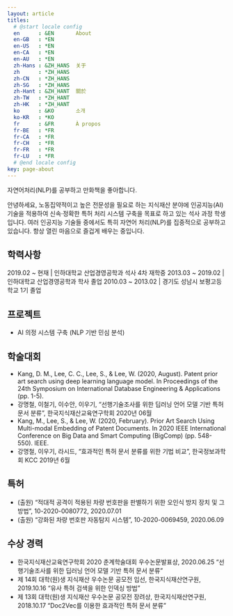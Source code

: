 ```yaml
---
layout: article
titles:
  # @start locale config
  en      : &EN       About
  en-GB   : *EN
  en-US   : *EN
  en-CA   : *EN
  en-AU   : *EN
  zh-Hans : &ZH_HANS  关于
  zh      : *ZH_HANS
  zh-CN   : *ZH_HANS
  zh-SG   : *ZH_HANS
  zh-Hant : &ZH_HANT  關於
  zh-TW   : *ZH_HANT
  zh-HK   : *ZH_HANT
  ko      : &KO       소개
  ko-KR   : *KO
  fr      : &FR       À propos
  fr-BE   : *FR
  fr-CA   : *FR
  fr-CH   : *FR
  fr-FR   : *FR
  fr-LU   : *FR
  # @end locale config
key: page-about
---
```


자연어처리(NLP)를 공부하고 만화책을 좋아합니다.

안녕하세요, 노동집약적이고 높은 전문성을 필요로 하는 지식재산 분야에 인공지능(AI) 기술을 적용하여 신속·정확한 특허 처리 시스템 구축을 목표로 하고 있는 석사 과정 학생입니다. 여러 인공지능 기술들 중에서도 특히 자연어 처리(NLP)를 집중적으로 공부하고 있습니다. 항상 열린 마음으로 즐겁게 배우는 중입니다.

## 학력사항

2019.02 ~ 현재 | 인하대학교 산업경영공학과 석사 4차 재학중
2013.03 ~ 2019.02 | 인하대학교 산업경영공학과 학사 졸업
2010.03 ~ 2013.02 | 경기도 성남시 보평고등학교 1기 졸업

## 프로젝트
- AI 의정 시스템 구축 (NLP 기반 민심 분석)

## 학술대회
- Kang, D. M., Lee, C. C., Lee, S., & Lee, W. (2020, August). Patent prior art search using deep learning language model. In Proceedings of the 24th Symposium on International Database Engineering & Applications (pp. 1-5).
- 강명철, 이철기, 이수안, 이우기, “선행기술조사를 위한 딥러닝 언어 모델 기반 특허 문서 분류”, 한국지식재산교육연구학회 2020년 06월
- Kang, M., Lee, S., & Lee, W. (2020, February). Prior Art Search Using Multi-modal Embedding of Patent Documents. In 2020 IEEE International Conference on Big Data and Smart Computing (BigComp) (pp. 548-550). IEEE.
- 강명철, 이우기, 라시드, “효과적인 특허 문서 분류를 위한 기법 비교”, 한국정보과학회 KCC 2019년 6월

## 특허
- (출원) “적대적 공격이 적용된 차량 번호판을 판별하기 위한 오인식 방지 장치 및 그 방법”,  10-2020-0080772, 2020.07.01
- (출원) “강화된 차량 번호판 자동탐지 시스템”, 10-2020-0069459, 2020.06.09

## 수상 경력
- 한국지식재산교육연구학회 2020 춘계학술대회 우수논문발표상, 2020.06.25
“선행기술조사를 위한 딥러닝 언어 모델 기반 특허 문서 분류”
- 제 14회 대학(원)생 지식재산 우수논문 공모전 입선, 한국지식재산연구원, 2019.10.16
“유사 특허 검색을 위한 인덱싱 방법”
- 제 13회 대학(원)생 지식재산 우수논문 공모전 장려상, 한국지식재산연구원, 2018.10.17
“Doc2Vec를 이용한 효과적인 특허 문서 분류”
